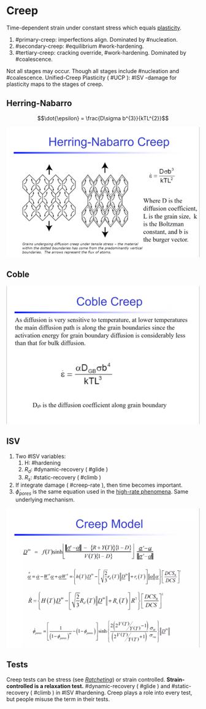 # Creep

Time-dependent strain under constant stress which equals [plasticity](../engr-839-001-mechanical-metallurgy/plasticity.md).
1. #primary-creep: imperfections align. Dominated by #nucleation.
2. #secondary-creep: #equilibrium #work-hardening.
3. #tertiary-creep: cracking override, #work-hardening. Dominated by #coalescence.

Not all stages may occur.
Though all stages include #nucleation and #coalescence.
Unified-Creep Plasticity ( #UCP ): #ISV -damage for plasticity maps to the stages of creep.



## Herring-Nabarro
$$\dot{\epsilon} = \frac{D\sigma b^{3}}{kTL^{2}}$$

![](../../../attachments/engr-743-001-damage-and-fracture/./herring_nabarro_creep_210423_143132_EST.png)



## Coble
![](../../../attachments/engr-743-001-damage-and-fracture/./coble_creep_210423_143236_EST.png)



## ISV
1. Two #ISV variables:
   1. H: #hardening
   2. $R_{d}$: #dynamic-recovery ( #glide )
   3. $R_{s}$: #static-recovery ( #climb )
2. If integrate damage ( #creep-rate ), then time becomes important.
3. $\dot{\phi}_{pores}$ is the same equation used in the [high-rate phenomena](high-rate-events.md). Same underlying mechanism.

![](../../../attachments/engr-743-001-damage-and-fracture/./creep_model_with_inelastic_damage_210423_144444_EST.png)



## Tests
Creep tests can be stress (see *[Ratcheting](ratcheting.md)*) or strain controlled.
**Strain-controlled is a relaxation test.**
#dynamic-recovery ( #glide ) and #static-recovery ( #climb ) in #ISV #hardening.
Creep plays a role into every test, but people misuse the term in their tests.